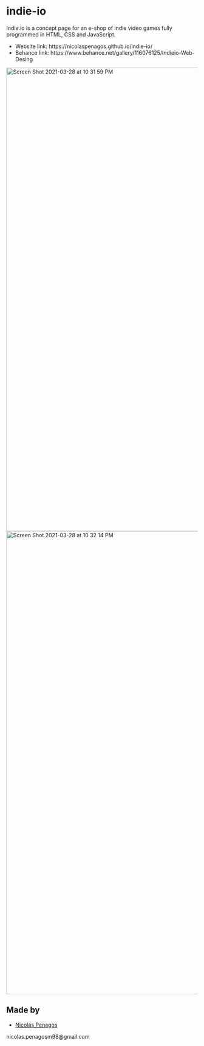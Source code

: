 # indie-io
Indie.io is a concept page for an e-shop of indie video games fully programmed in HTML, CSS and JavaScript.

<ul>
  <li>Website link: https://nicolaspenagos.github.io/indie-io/</li>
  <li>Behance link: https://www.behance.net/gallery/116076125/Indieio-Web-Desing </li>
</ul>
<img width="1220" alt="Screen Shot 2021-03-28 at 10 31 59 PM" src="https://user-images.githubusercontent.com/47872252/112785180-035de780-9019-11eb-8eb1-fb18e8444d8f.png">

<img width="1219" alt="Screen Shot 2021-03-28 at 10 32 14 PM" src="https://user-images.githubusercontent.com/47872252/112785206-12dd3080-9019-11eb-95d0-22e26caa4fed.png">



## Made by
  <ul>
  <li><div><a href="https://github.com/nicolaspenagos" title="Nicolas Penagos">Nicolás Penagos</a>   </div></li>
  </ul> 
     <p>   nicolas.penagosm98@gmail.com </p>
